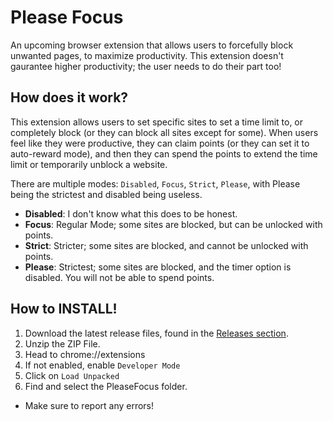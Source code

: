 # Please Focus
An upcoming browser extension that allows users to forcefully block unwanted pages, to maximize productivity. This extension doesn't gaurantee higher productivity; the user needs to do their part too!

## How does it work?
This extension allows users to set specific sites to set a time limit to, or completely block (or they can block all sites except for some). When users feel like they were productive, they can claim points (or they can set it to auto-reward mode), and then they can spend the points to extend the time limit or temporarily unblock a website.

There are multiple modes: `Disabled`, `Focus`, `Strict`, `Please`, with Please being the strictest and disabled being useless.
- **Disabled**: I don't know what this does to be honest.
- **Focus**: Regular Mode; some sites are blocked, but can be unlocked with points.
- **Strict**: Stricter; some sites are blocked, and cannot be unlocked with points.
- **Please**: Strictest; some sites are blocked, and the timer option is disabled. You will not be able to spend points.

## How to INSTALL!
1. Download the latest release files, found in the [Releases section](https://github.com/np-stacks/please-focus/releases).
2. Unzip the ZIP File.
3. Head to chrome://extensions
4. If not enabled, enable `Developer Mode`
5. Click on `Load Unpacked`
6. Find and select the PleaseFocus folder.
- Make sure to report any errors!
